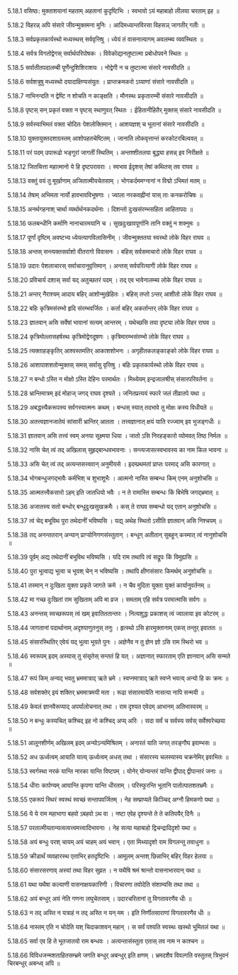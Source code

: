 5.18.1
वसिष्ठः:
मुक्ताशयानां महताम् अहतानां कुदृष्टिभिः ।
स्वभावो ऽयं महाबाहो लीलया चरताम् इह ॥


5.18.2
विहरन्न् अपि संसारे जीवन्मुक्तमना मुनिः ।
आदिमध्यान्तविरसा विहसञ् जागतीर् गतीः ॥


5.18.3
सर्वप्रकृतकार्यस्थो मध्यस्थस् सर्ववृत्तिषु ।
ध्येयं तं वासनात्यागम् अवलम्ब्य व्यवस्थितः ॥


5.18.4
सर्वत्र विगतोद्वेगस् सर्वार्थपरिपोषकः ।
विवेकोद्यानतुष्टात्मा प्रबोधोपवने स्थितः ॥


5.18.5
सर्वातीतपदालम्बी पूर्णेन्दुशिशिराशयः ।
नोद्वेगी न च तुष्टात्मा संसारे नावसीदति ॥


5.18.6
सर्वशत्रुषु मध्यस्थो दयादाक्षिण्यसंयुतः ।
प्राप्तक्रमकरो ऽग्र्याणां संसारे नावसीदति ॥


5.18.7
नाभिनन्दति न द्वेष्टि न शोचति न काङ्क्षति ।
मौनस्थः प्रकृतारम्भी संसारे नावसीदति ॥


5.18.8
पृष्टस् सन् प्रकृतं वक्ता न पृष्टस् स्थाणुवत् स्थितः ।
ईहितानीहितैर् मुक्तस् संसारे नावसीदति ॥


5.18.9
सर्वस्याभिमतं वक्ता चोदितः पेशलोक्तिमान् ।
आशयज्ञश् च भूतानां संसारे नावसीदति ॥


5.18.10
युक्तायुक्तदशाग्रस्तम् आशोपहतचेष्टितम् ।
जानाति लोकवृत्तान्तं करकोटरबिल्ववत् ॥


5.18.11
परं पदम् उपारूढो भङ्गुरां जागतीं स्थितिम् ।
अन्तश्शीतलया बुद्ध्या हसन्न् इव निरीक्षते ॥


5.18.12
जितचित्ता महात्मानो ये हि दृष्टपरावराः ।
स्वभाव ईदृशस् तेषां कथितस् तव राघव ॥


5.18.13
वक्तुं वयं तु मूर्खाणाम् अजितात्मीयचेतसाम् ।
भोगकर्दममग्नानां न विद्मो ऽभिमतं मतम् ॥


5.18.14
तेषाम् अभिमता नार्यो हावभावविभूषणाः ।
ज्वाला नरकवह्नीनां यास् ताः कनकरोचिषः ॥


5.18.15
अनर्थगहनाश् चार्था व्यर्थार्थनकदर्थनाः ।
दिशन्तो दुःखसंरम्भसहिता आहितापदः ॥


5.18.16
फलबन्धीनि कर्माणि नानाचारमयानि च ।
सुखदुःखावपूर्णानि तानि वक्तुं न शक्नुमः ॥


5.18.17
पूर्णां दृष्टिम् अवष्टभ्य ध्येयत्यागविलासिनीम् ।
जीवन्मुक्ततया स्वस्थो लोके विहर राघव ॥


5.18.18
अन्तस् सन्त्यक्तसर्वाशो वीतरागो विवासनः ।
बहिस् सर्वसमाचारो लोके विहर राघव ॥


5.18.19
उदारः पेशलाचारस् सर्वाचारानुवृत्तिमान् ।
अन्तस् सर्वपरित्यागी लोके विहर राघव ॥


5.18.20
प्रविचार्य दशास् सर्वा यद् अतुच्छतरं पदम् ।
तद् एव भावेनालम्ब्य लोके विहर राघव ॥


5.18.21
अन्तर् नैराश्यम् आदाय बहिर् आशोन्मुखेहितः ।
बहिस् तप्तो ऽन्तर् आशीतो लोके विहर राघव ॥


5.18.22
बहिः कृत्रिमसंरम्भो हृदि संरम्भवर्जितः ।
कर्ता बहिर् अकर्तान्तर् लोके विहर राघव ॥


5.18.23
ज्ञातवान् असि सर्वेषां भावानां सत्यम् आन्तरम् ।
यथेच्छसि तया दृष्ट्या लोके विहर राघव ॥


5.18.24
कृत्रिमोल्लासहर्षस्थः कृत्रिमोद्वेगदूषणः ।
कृत्रिमारम्भसंरम्भो लोके विहर राघव ॥


5.18.25
त्यक्ताहङ्कृतिर् आश्वस्तमतिर् आकाशशोभनः ।
अगृहीतकलङ्काङ्को लोके विहर राघव ॥


5.18.26
आशापाशशतोन्मुक्तस् समस् सर्वासु वृत्तिषु ।
बहिः प्रकृतकार्यस्थो लोके विहर राघव ॥


5.18.27
न बन्धो ऽस्ति न मोक्षो ऽस्ति देहिनः परमार्थतः ।
मिथ्येयम् इन्द्रजालश्रीस् संसारपरिवर्तना ॥


5.18.28
भ्रान्तिमात्रम् इदं मोहाज् जगद् राघव दृश्यते ।
जनितप्रत्ययं स्फारे जलं तीव्रातपे यथा ॥


5.18.29
अबद्धस्यैकरूपस्य सर्वगस्यात्मनः कथम् ।
बन्धस् स्यात् तदभावे तु मोक्षः कस्य विधीयते ॥


5.18.30
अतत्त्वज्ञानजातेयं सांसारी भ्रान्तिर् आतता ।
तत्त्वज्ञानात् क्षयं याति रज्ज्वाम् इव भुजङ्गधीः ॥


5.18.31
ज्ञातवान् असि तत्त्वं स्वम् अनया सूक्ष्मया धिया ।
जातो ऽसि निरहङ्कारो व्योमवत् तिष्ठ निर्मलः ॥


5.18.32
नासि चेत् त्वं तद् अखिलास् सुहृद्बान्धवभावनाः ।
सन्त्यजासत्स्वभावस्य का नाम किल भावना ॥


5.18.33
असि चेत् त्वं तद् अत्यन्तसत्त्ववान् अनुमीयसे ।
इदम्प्रथमतां प्राप्तः परमाद् असि कारणात् ॥


5.18.34
भोगबन्धुजगद्भावैः कर्मभिश् च शुभाशूभैः ।
आत्मनो नास्ति सम्बन्धः किम् एनम् अनुशोचसि ॥


5.18.35
आत्मतत्त्वैकसारो ऽहम् इति जातधियो भवैः ।
न ते रामास्ति सम्बन्धः किं बिभेषि जगद्भ्रमात् ॥


5.18.36
अजातस्य सतो बन्धोर् बन्धुदुःखसुखक्रमैः ।
कस् ते राघव सम्बन्धो यद् एतान् अनुशोचसि ॥


5.18.37
त्वं चेद् बभूविथ पुरा तथेदानीं भविष्यसि ।
यद्य् अथेह स्थितो ऽसीति ज्ञातवान् असि निश्चयम् ॥


5.18.38
तद् अनन्ततरान् अन्यान् प्राग्योनिगणसंस्तुतान् ।
बन्धून् अतीतान् सुबहून् कस्मात् त्वं नानुशोचसि ॥


5.18.39
पूर्वम् अद्य तथेदानीं बभूविथ भविष्यसि ।
यदि राम तथापि त्वं सद्रूपः किं विमुह्यसि ॥


5.18.40
पुरा भूत्वाद्य भूत्वा च भूयश् चेन् न भविष्यसि ।
तथापि क्षीणसंसारः किमर्थम् अनुशोचसि ॥


5.18.41
तस्मान् न दुःखिता युक्ता प्रकृते जागते क्रमे ।
न चैव मुदिता युक्ता युक्तं कार्यानुवर्तनम् ॥


5.18.42
मा गच्छ दुःखितां राम सुखिताम् अपि मा व्रज ।
समताम् एहि सर्वत्र परमात्मासि सर्वगः ॥


5.18.43
अनन्तस् स्वच्छरूपस् त्वं खम् इवातिततान्तरः ।
नित्यशुद्धः प्रकाशस् त्वं ज्वालाया इव कोटरम् ॥


5.18.44
जागतानां पदार्थानाम् अदृश्याणुतनुस् तनुः ।
हृत्स्थो ऽसि हारमुक्तानाम् एकस् तन्तुर् इवाततः ॥


5.18.45
संसारस्थितिर् एवेयं यद् भूत्वा भूयते पुनः ।
अज्ञेनैव न तु ज्ञेन ज्ञो ऽसि राम स्थिरो भव ॥


5.18.46
स्वरूपम् इदम् अस्यास् तु संसृतेस् सन्ततं हि यत् ।
अज्ञानात् स्फारताम् एति ज्ञानवान् असि सन्मते ॥


5.18.47
रूपं किम् अन्यद् भवतु भ्रममात्राद् ऋते भ्रमे ।
स्वप्नमात्राद् ऋते स्वप्ने भवत्य् अन्यो हि कः क्रमः ॥


5.18.48
सर्वशक्तेर् इयं शक्तिर् भ्रममात्रमयी मता ।
रूढा संसारमायेति नासत्या नापि सन्मयी ॥


5.18.49
केवलं ज्ञानवैरूप्याद् अपर्यालोचनात् तथा ।
राम दृश्यत एवेदम् आभानम् अतिभास्वरम् ॥


5.18.50
न बन्धुः कस्यचित् कश्चिद् इह नो कश्चिद् अप्य् अरिः ।
सदा सर्वं च सर्वस्य सर्वस् सर्वेश्वरेच्छया ॥


5.18.51
आलूनशीर्णम् अखिलम् इदम् अन्योऽन्यमिश्रितम् ।
अनारतं याति जगत् तरङ्गौघ इवाम्भसः ॥


5.18.52
अध ऊर्ध्वत्वम् आयाति यात्य् ऊर्ध्वत्वम् अधस् तथा ।
संसारस्य चलस्यास्य चक्रनेमिर् इवाभितः ॥


5.18.53
स्वर्गस्था नरकं यान्ति नारका यान्ति विष्टपम् ।
योनेर् योन्यन्तरं यान्ति द्वीपाद् द्वीपान्तरं जनाः ॥


5.18.54
धीराः कार्पण्यम् आयान्ति कृपणा यान्ति धीरताम् ।
परिस्फुरन्ति भूतानि पातोत्पातशतभ्रमैः ॥


5.18.55
एकरूपं स्थिरं स्वस्थं स्वच्छं सन्तापवर्जितम् ।
नेह सम्प्राप्यते किञ्चिद् अग्नौ हिमकणो यथा ॥


5.18.56
ये ये राम महाभागा बहवो ऽबहवो ऽथ वा ।
नष्टा एवेह दृश्यन्ते ते ते कतिपयैर् दिनैः ॥


5.18.57
परतात्मीयतान्यत्वत्वत्त्वमत्त्वादिभावनाः ।
नेह सत्या महाबाहो द्विचन्द्रादिदृशो यथा ॥


5.18.58
अयं बन्धुः परश् चायम् अयं चाहम् अयं भवान् ।
एता मिथ्यादृशो राम विगलन्तु तवाधुना ॥


5.18.59
क्रीडार्थं व्यवहारस्थ एताभिर् हतदृष्टिभिः ।
आमूलम् अन्तश् छिन्नाभिर् बहिर् विहर हेलया ॥


5.18.60
संसारसरणाव् अस्यां तथा विहर सुव्रत ।
न यथैषि श्रमं श्रान्तो वासनाभारवान् यथा ॥


5.18.61
यथा यथैषा कल्याणी वासनाक्षयकारिणी ।
विचारणा तवोदेति संशाम्यसि तथा तथा ॥


5.18.62
अयं बन्धुर् अयं नेति गणना लघुचेतसाम् ।
उदारचरितानां तु विगतावरणैव धीः ॥


5.18.63
न तद् अस्ति न यत्राहं न तद् अस्ति न यन् मम ।
इति निर्णीतसाराणां विगतावरणैव धीः ॥


5.18.64
नास्तम् एति न चोदेति यश् चिदाकाशवन् महान् ।
स सर्वं पश्यति स्वस्थः खस्थो भूमितलं यथा ॥


5.18.65
सर्वा एव हि ते भूतजातयो राम बन्धवः ।
अत्यन्तासंस्तुता एतास् तव नाम न काश्चन ॥


5.18.66
विविधजन्मशताहितसम्भ्रमे जगति बन्धुर् अबन्धुर् इति क्षणम् ।
भ्रमदशैव विवल्गति वस्तुतस् त्रिभुवनं चिरबन्धुर् अबन्ध्व् अपि ॥

